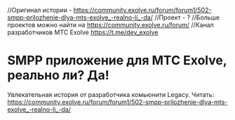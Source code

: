 //Оригинал истории - https://community.exolve.ru/forum/forum1/502-smpp-prilozhenie-dlya-mts-exolve_-realno-li_-da/
//Проект - ?
//Больше проектов можно найти на https://community.exolve.ru/forum/
//Канал разработчиков МТС Exolve https://t.me/dev_exolve

# SMPP приложение для МТС Exolve, реально ли? Да!

Увлекательная история от разработчика комьюнити Legacy. Читать: https://community.exolve.ru/forum/forum1/502-smpp-prilozhenie-dlya-mts-exolve_-realno-li_-da/
